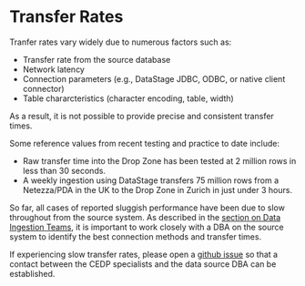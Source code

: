 # Transfer Rates

Tranfer rates vary widely due to numerous factors such as:
- Transfer rate from the source database
- Network latency
- Connection parameters  (e.g., DataStage JDBC, ODBC, or native client connector)
- Table chararcteristics (character encoding, table, width)

As a result, it is not possible to provide precise and consistent transfer times. 

Some reference values from recent testing and practice to date include:

- Raw transfer time into the Drop Zone has been tested at 2 million rows in less than 30 seconds.
- A weekly ingestion using DataStage transfers 75 million rows from a Netezza/PDA in the UK to the Drop Zone in Zurich in just under 3 hours. 

So far, all cases of reported sluggish performance have been due to slow throughout from the source system. As described in the [section on Data Ingestion Teams](DataIngestionTeams.md), it is important to work closely with a DBA on the source system to identify the best connection methods and transfer times.

If experiencing slow transfer rates, please open a [github issue](Community.md) so that a contact between the CEDP specialists and the data source DBA can be established.

